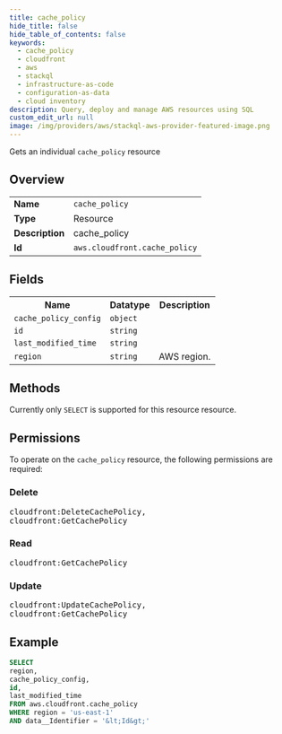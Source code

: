 ```yaml
---
title: cache_policy
hide_title: false
hide_table_of_contents: false
keywords:
  - cache_policy
  - cloudfront
  - aws
  - stackql
  - infrastructure-as-code
  - configuration-as-data
  - cloud inventory
description: Query, deploy and manage AWS resources using SQL
custom_edit_url: null
image: /img/providers/aws/stackql-aws-provider-featured-image.png
---
```

Gets an individual <code>cache_policy</code> resource

## Overview
<table><tbody>
<tr><td><b>Name</b></td><td><code>cache_policy</code></td></tr>
<tr><td><b>Type</b></td><td>Resource</td></tr>
<tr><td><b>Description</b></td><td>cache_policy</td></tr>
<tr><td><b>Id</b></td><td><code>aws.cloudfront.cache_policy</code></td></tr>
</tbody></table>

## Fields
<table><tbody>
<tr><th>Name</th><th>Datatype</th><th>Description</th></tr>
<tr><td><code>cache_policy_config</code></td><td><code>object</code></td><td></td></tr>
<tr><td><code>id</code></td><td><code>string</code></td><td></td></tr>
<tr><td><code>last_modified_time</code></td><td><code>string</code></td><td></td></tr>
<tr><td><code>region</code></td><td><code>string</code></td><td>AWS region.</td></tr>

</tbody></table>

## Methods
Currently only <code>SELECT</code> is supported for this resource resource.

## Permissions

To operate on the <code>cache_policy</code> resource, the following permissions are required:

### Delete
<pre>
cloudfront:DeleteCachePolicy,
cloudfront:GetCachePolicy</pre>

### Read
<pre>
cloudfront:GetCachePolicy</pre>

### Update
<pre>
cloudfront:UpdateCachePolicy,
cloudfront:GetCachePolicy</pre>


## Example
```sql
SELECT
region,
cache_policy_config,
id,
last_modified_time
FROM aws.cloudfront.cache_policy
WHERE region = 'us-east-1'
AND data__Identifier = '&lt;Id&gt;'
```
